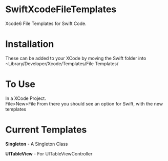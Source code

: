 SwiftXcodeFileTemplates
=======================

Xcode6 File Templates for Swift Code.

Installation
===
These can be added to your XCode by moving the Swift folder into ~Library/Developer/Xcode/Templates/File Templates/

To Use
===
In a XCode Project.  
File>New>File
From there you should see an option for Swift, with the new templates

Current Templates
=================
**Singleton** - A Singleton Class

**UITableView** - For UITableViewController
